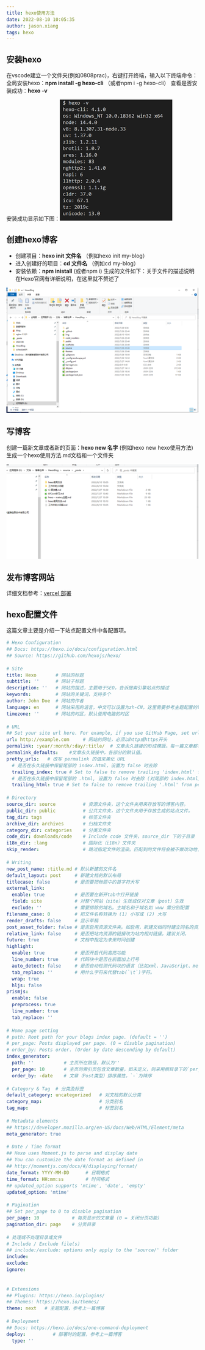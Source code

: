 ```yaml
---
title: hexo使用方法
date: 2022-08-10 10:05:35
author: jason.xiang
tags: hexo
---
```


## 安装hexo

在vscode建立一个文件夹(例如0808prac)，右键打开终端，输入以下终端命令：
全局安装hexo：**npm install -g hexo-cli** （或者npm i -g hexo-cli）
查看是否安装成功：**hexo -v**

安装成功显示如下图：![image-20220810101118691](hexo使用方法/20200808170347577.png)


## 创建hexo博客

- 创建项目：**hexo init 文件名** （例如hexo init my-blog）
- 进入创建好的项目：**cd 文件名** （例如cd my-blog）
- 安装依赖：**npm inistall** (或者npm i)
  生成的文件如下：关于文件的描述说明在Hexo官网有详细说明，在这里就不赘述了

![image-20220810101118691](hexo使用方法/image-20220810101118691.png)

## 写博客

创建一篇新文章或者新的页面：**hexo new 名字** (例如hexo new hexo使用方法)
生成一个hexo使用方法.md文档和一个文件夹

![image-20220810101327738](hexo使用方法/image-20220810101327738.png)

## 发布博客网站

详细文档参考：[vercel 部署](https://blog.17lai.site/posts/5311b619/#vercel-%E9%83%A8%E7%BD%B2)

## hexo配置文件

这篇文章主要是介绍一下站点配置文件中各配置项。

```yaml
# Hexo Configuration
## Docs: https://hexo.io/docs/configuration.html
## Source: https://github.com/hexojs/hexo/

# Site 
title: Hexo       # 网站的标题
subtitle: ''      # 网站子标题
description: ''   # 网站的描述，主要用于SEO，告诉搜索引擎站点的描述
keywords:		  # 网站的关键词，支持多个
author: John Doe  # 网站的作者
language: en	  # 网站采用的语言，中文可以设置为zh-CN，这里需要参考主题配置的languages目录来配置
timezone: ''	  # 网站的时区，默认使用电脑的时区

# URL
## Set your site url here. For example, if you use GitHub Page, set url as 'https://username.github.io/project'
url: http://example.com     # 网站的网址，必须以http或https开头
permalink: :year/:month/:day/:title/  # 文章永久链接的形成模版。每一篇文章都有唯一的url
permalink_defaults:    #文章永久链接中，各部分的默认值。
pretty_urls:   # 改写 permalink 的值来美化 URL
  # 是否在永久链接中保留尾部的 index.html，设置为 false 时去除
  trailing_index: true # Set to false to remove trailing 'index.html' from permalinks
  # 是否在永久链接中保留尾部的 .html, 设置为 false 时去除 (对尾部的 index.html无效)
  trailing_html: true # Set to false to remove trailing '.html' from permalinks

# Directory
source_dir: source          # 资源文件夹，这个文件夹用来存放写的博客内容。
public_dir: public          # 公共文件夹，这个文件夹用于存放生成的站点文件。
tag_dir: tags               # 标签文件夹
archive_dir: archives       # 归档文件夹
category_dir: categories    # 分类文件夹
code_dir: downloads/code    # Include code 文件夹，source_dir 下的子目录
i18n_dir: :lang             # 国际化（i18n）文件夹
skip_render:                # 跳过指定文件的渲染。匹配到的文件将会被不做改动地复制到 public 目录中。

# Writing
new_post_name: :title.md # 默认新建的文件名
default_layout: post     # 新建文档的默认布局
titlecase: false 		 # 是否要把标题中的首字符大写
external_link:           
  enable: true           # 是否要在新开tab中打开链接
  field: site		     # 对整个网站（site）生效或仅对文章（post）生效
  exclude: ''            # 需要排除的域名。主域名和子域名如 www 需分别配置
filename_case: 0         # 把文件名称转换为 (1) 小写或 (2) 大写
render_drafts: false     # 显示草稿
post_asset_folder: false # 是否启用资源文件夹。如启用，新建文档同时建立同名的资源文件夹
relative_link: false     # 是否把站内资源的链接改为站内相对链接。建议关闭。
future: true             # 文档中指定为未来时间创建
highlight:               
  enable: true           # 是否开启代码高亮功能
  line_number: true      # 代码块中是否在前面加上行号
  auto_detect: false     # 是否自动检测代码块的语言（比如xml、JavaScript、mermaid等）
  tab_replace: ''        # 用什么字符来代替tab(`\t`)字符。
  wrap: true
  hljs: false
prismjs:                 
  enable: false
  preprocess: true
  line_number: true
  tab_replace: ''

# Home page setting
# path: Root path for your blogs index page. (default = '')
# per_page: Posts displayed per page. (0 = disable pagination)
# order_by: Posts order. (Order by date descending by default)
index_generator:
  path: ''           # 主页所在路径，默认为''
  per_page: 10       # 主页的索引页包含文章数量，如未定义，则采用根目录下的`per_page`值
  order_by: -date    # 文章（Post类型）排序属性，`-`为降序  

# Category & Tag  # 分类及标签
default_category: uncategorized   # 对文档的默认分类
category_map:                     # 分类别名
tag_map:						  # 标签别名

# Metadata elements
## https://developer.mozilla.org/en-US/docs/Web/HTML/Element/meta
meta_generator: true

# Date / Time format
## Hexo uses Moment.js to parse and display date
## You can customize the date format as defined in
## http://momentjs.com/docs/#/displaying/format/
date_format: YYYY-MM-DD      # 日期格式
time_format: HH:mm:ss        # 时间格式
## updated_option supports 'mtime', 'date', 'empty'
updated_option: 'mtime'

# Pagination
## Set per_page to 0 to disable pagination
per_page: 10            # 每页显示的文章量 (0 = 关闭分页功能)
pagination_dir: page    # 分页目录

# 处理或不处理目录或文件
# Include / Exclude file(s)
## include:/exclude: options only apply to the 'source/' folder
include:
exclude:
ignore:


# Extensions
## Plugins: https://hexo.io/plugins/
## Themes: https://hexo.io/themes/
theme: next   # 主题配置，参考上一篇博客

# Deployment
## Docs: https://hexo.io/docs/one-command-deployment
deploy:          # 部署时的配置，参考上一篇博客
  type: ''
```
